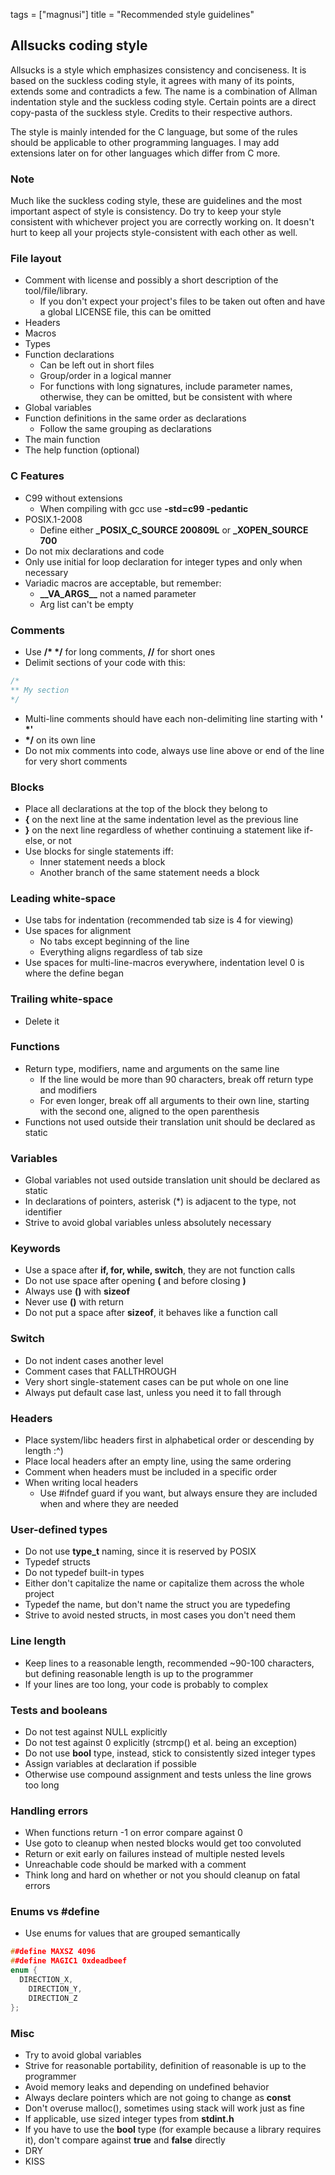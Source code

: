 tags =  ["magnusi"]
title = "Recommended style guidelines"

## Allsucks coding style
Allsucks is a style which emphasizes consistency and conciseness.
It is based on the suckless coding style, it agrees with many of its points,
extends some and contradicts a few. The name is a combination of Allman
indentation style and the suckless coding style. Certain points are a
direct copy-pasta of the suckless style. Credits to their respective
authors.

The style is mainly intended for the C language, but some of the rules
should be applicable to other programming languages. I may add extensions later
on for other languages which differ from C more.

### Note
Much like the suckless coding style, these are guidelines and the most
important aspect of style is consistency. Do try to keep your style
consistent with whichever project you are correctly working on. It doesn't
hurt to keep all your projects style-consistent with each other as well.

### File layout
- Comment with license and possibly a short description of the tool/file/library.
  - If you don't expect your project's files to be taken out often and
    have a global LICENSE file, this can be omitted
- Headers
- Macros
- Types
- Function declarations
  - Can be left out in short files
  - Group/order in a logical manner
  - For functions with long signatures, include parameter names,
    otherwise, they can be omitted, but be consistent with where
- Global variables
- Function definitions in the same order as declarations
  - Follow the same grouping as declarations
- The main function
- The help function (optional)

### C Features
- C99 without extensions
  - When compiling with gcc use __-std=c99 -pedantic__
- POSIX.1-2008
  - Define either __\_POSIX\_C\_SOURCE 200809L__ or __\_XOPEN\_SOURCE 700__
- Do not mix declarations and code
- Only use initial for loop declaration for integer types and only when necessary
- Variadic macros are acceptable, but remember:
  - __\_\_VA\_ARGS\_\___ not a named parameter
  - Arg list can't be empty

### Comments
- Use __/* */__ for long comments, __//__ for short ones
- Delimit sections of your code with this:

```c
/*
** My section
*/
```

- Multi-line comments should have each non-delimiting line starting with __' \*'__
- __*/__ on its own line
- Do not mix comments into code, always use line above or end of the line for
  very short comments

### Blocks
- Place all declarations at the top of the block they belong to
- __{__ on the next line at the same indentation level as the previous line
- __}__ on the next line regardless of whether continuing a statement like if-else, or not
- Use blocks for single statements iff:
  - Inner statement needs a block
  - Another branch of the same statement needs a block

### Leading white-space
- Use tabs for indentation (recommended tab size is 4 for viewing)
- Use spaces for alignment
  - No tabs except beginning of the line
  - Everything aligns regardless of tab size
- Use spaces for multi-line-macros everywhere, indentation level 0 is where the define began

### Trailing white-space
- Delete it

### Functions
- Return type, modifiers, name and arguments on the same line
  - If the line would be more than 90 characters, break off return type and modifiers
  - For even longer, break off all arguments to their own line, starting with the second one,
    aligned to the open parenthesis
- Functions not used outside their translation unit should be declared as static

### Variables
- Global variables not used outside translation unit should be declared as static
- In declarations of pointers, asterisk (\*) is adjacent to the type, not identifier
- Strive to avoid global variables unless absolutely necessary

### Keywords
- Use a space after __if, for, while, switch__, they are not function calls
- Do not use space after opening __(__ and before closing __)__
- Always use __()__ with __sizeof__
- Never use __()__ with return
- Do not put a space after __sizeof__, it behaves like a function call

### Switch
- Do not indent cases another level
- Comment cases that FALLTHROUGH
- Very short single-statement cases can be put whole on one line
- Always put default case last, unless you need it to fall through

### Headers
- Place system/libc headers first in alphabetical order
  or descending by length :^)
- Place local headers after an empty line, using the same ordering
- Comment when headers must be included in a specific order
- When writing local headers
  - Use #ifndef guard if you want, but always ensure they are included
    when and where they are needed

### User-defined types
- Do not use __type\_t__ naming, since it is reserved by POSIX
- Typedef structs
- Do not typedef built-in types
- Either don't capitalize the name or capitalize them across the whole project
- Typedef the name, but don't name the struct you are typedefing
- Strive to avoid nested structs, in most cases you don't need them

### Line length
- Keep lines to a reasonable length, recommended ~90-100 characters,
  but defining reasonable length is up to the programmer
- If your lines are too long, your code is probably to complex

### Tests and booleans
- Do not test against NULL explicitly
- Do not test against 0 explicitly (strcmp() et al. being an exception)
- Do not use __bool__ type, instead, stick to consistently sized integer types
- Assign variables at declaration if possible
- Otherwise use compound assignment and tests unless the line grows too long

### Handling errors
- When functions return -1 on error compare against 0
- Use goto to cleanup when nested blocks would get too convoluted
- Return or exit early on failures instead of multiple nested levels
- Unreachable code should be marked with a comment
- Think long and hard on whether or not you should cleanup on fatal errors

### Enums vs #define
- Use enums for values that are grouped semantically

```c
##define MAXSZ 4096
##define MAGIC1 0xdeadbeef
enum {
  DIRECTION_X,
	DIRECTION_Y,
	DIRECTION_Z
};
```

### Misc
- Try to avoid global variables
- Strive for reasonable portability, definition of reasonable is up to the
  programmer
- Avoid memory leaks and depending on undefined behavior
- Always declare pointers which are not going to change as __const__
- Don't overuse malloc(), sometimes using stack will work just as fine
- If applicable, use sized integer types from __stdint.h__
- If you have to use the __bool__ type (for example because a library requires it),
  don't compare against __true__ and __false__ directly
- DRY
- KISS
